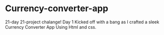 # Currency-converter-app
21-day 21-project chalange! Day 1 Kicked off with a bang as I crafted a sleek Currency Converter App Using Html and css.
